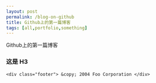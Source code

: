 ```yaml
---
layout: post
permalink: /blog-on-github
title: Github上的第一篇博客
tags: [all,portfolio,something]
---
```


Github上的第一篇博客

### 这是 H3 ######

    <div class="footer"> &copy; 2004 Foo Corporation </div>
